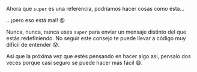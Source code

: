 Ahora que `super` es una referencia, podríamos hacer cosas como ésta...

...¡pero eso está mal! :rage:

Nunca, nunca, nunca uses `super` para enviar un mensaje distinto del que estás redefiniendo. No seguir este consejo te puede llevar a código muy difícil de entender :cold_sweat:. 

Así que la próxima vez que estés pensando en hacer algo así, pensalo dos veces porque casi seguro se puede hacer más fácil :smile:. 